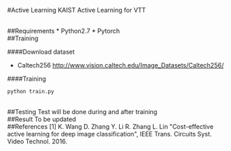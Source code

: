 #Active Learning
KAIST Active Learning for VTT

<br>
##Requirements
* Python2.7
* Pytorch

<br>
##Training

####Download dataset
* Caltech256 <http://www.vision.caltech.edu/Image_Datasets/Caltech256/>

####Training
```
python train.py
```

<br>
##Testing
Test will be done during and after training

<br>
##Result
To be updated

<br>
##References
[1] K. Wang D. Zhang Y. Li R. Zhang L. Lin "Cost-effective active learning for deep image classification", IEEE Trans. Circuits Syst. Video Technol. 2016. 